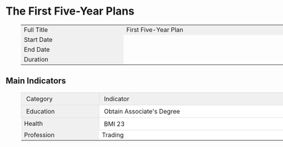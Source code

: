 # The First Five-Year Plans

<figure class="table" style="width:1260px;">
      <table>
        <tbody>
          <tr>
            <td style="background-color:#f0f0f0;width:260px;">Full Title</td>
            <td style="background-color:#f0f0f0;width:1000px;">First Five-Year Plan</td>
          </tr>
          <tr>
            <td style="background-color:#f0f0f0;width:260px;">Start Date</td>
            <td>&nbsp;</td>
          </tr>
          <tr>
            <td style="background-color:#f0f0f0;width:260px;">End Date</td>
            <td>&nbsp;</td>
          </tr>
          <tr>
            <td style="background-color:#f0f0f0;width:260px;">Duration</td>
            <td>&nbsp;</td>
          </tr>
        </tbody>
      </table>
    </figure>

## Main Indicators

<figure class="table" style="width:1260px;">
      <table style="background-color:rgb(255, 255, 255);">
        <tbody>
          <tr>
            <td style="background-color:#f0f0f0;border:1px solid rgb(221, 221, 221);padding:6px 13px;width:200px;">Category</td>
            <td style="background-color:#f0f0f0;border:1px solid rgb(221, 221, 221);padding:6px 13px;width:660px;">Indicator</td>
            <td style="background-color:#f0f0f0;text-align:center;width:100px;">2021</td>
            <td style="background-color:#f0f0f0;text-align:center;width:100px;">2025</td>
            <td style="background-color:#f0f0f0;text-align:center;width:100px;">Attribute</td>
            <td style="background-color:#f0f0f0;text-align:center;width:100px;">Result</td>
          </tr>
          <tr>
            <td style="background-color:#f0f0f0;border:1px solid rgb(221, 221, 221);padding:6px 13px;width:200px;">Education</td>
            <td style="border:1px solid rgb(221, 221, 221);padding:6px 13px;width:660px;">Obtain Associate's Degree</td>
            <td style="border:1px solid rgb(221, 221, 221);padding:6px 13px;text-align:center;width:100px;">0</td>
            <td style="border:1px solid rgb(221, 221, 221);padding:6px 13px;text-align:center;width:100px;">1</td>
            <td style="border:1px solid rgb(221, 221, 221);padding:6px 13px;text-align:center;width:100px;">&nbsp;</td>
            <td style="border:1px solid rgb(221, 221, 221);padding:6px 13px;text-align:center;width:100px;">&nbsp;</td>
          </tr>
          <tr>
            <td style="background-color:#f0f0f0;">Health</td>
            <td style="border:1px solid rgb(221, 221, 221);padding:6px 13px;width:660px;">BMI 23</td>
            <td style="border:1px solid rgb(221, 221, 221);padding:6px 13px;text-align:center;width:100px;">28</td>
            <td style="border:1px solid rgb(221, 221, 221);padding:6px 13px;text-align:center;width:100px;">23</td>
            <td style="border:1px solid rgb(221, 221, 221);padding:6px 13px;text-align:center;width:100px;">&nbsp;</td>
            <td style="border:1px solid rgb(221, 221, 221);padding:6px 13px;text-align:center;width:100px;">&nbsp;</td>
          </tr>
          <tr>
            <td style="background-color:#f0f0f0;">Profession</td>
            <td style="width:660px;">Trading</td>
            <td style="text-align:center;width:100px;">0</td>
            <td style="text-align:center;width:100px;">1</td>
            <td style="text-align:center;width:100px;">&nbsp;</td>
            <td style="text-align:center;width:100px;">&nbsp;</td>
          </tr>
        </tbody>
      </table>
    </figure>
